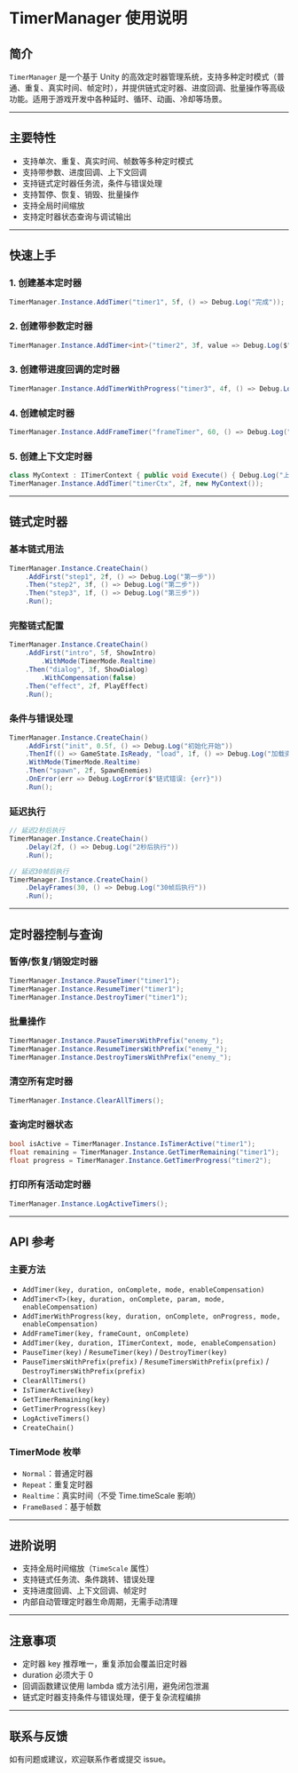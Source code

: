 # TimerManager 使用说明

## 简介

`TimerManager` 是一个基于 Unity 的高效定时器管理系统，支持多种定时模式（普通、重复、真实时间、帧定时），并提供链式定时器、进度回调、批量操作等高级功能。适用于游戏开发中各种延时、循环、动画、冷却等场景。

---

## 主要特性

- 支持单次、重复、真实时间、帧数等多种定时模式
- 支持带参数、进度回调、上下文回调
- 支持链式定时器任务流，条件与错误处理
- 支持暂停、恢复、销毁、批量操作
- 支持全局时间缩放
- 支持定时器状态查询与调试输出

---

## 快速上手

### 1. 创建基本定时器
```csharp
TimerManager.Instance.AddTimer("timer1", 5f, () => Debug.Log("完成"));
```

### 2. 创建带参数定时器
```csharp
TimerManager.Instance.AddTimer<int>("timer2", 3f, value => Debug.Log($"参数: {value}"), 42);
```

### 3. 创建带进度回调的定时器
```csharp
TimerManager.Instance.AddTimerWithProgress("timer3", 4f, () => Debug.Log("完成"), progress => Debug.Log($"进度: {progress}"));
```

### 4. 创建帧定时器
```csharp
TimerManager.Instance.AddFrameTimer("frameTimer", 60, () => Debug.Log("60帧完成"));
```

### 5. 创建上下文定时器
```csharp
class MyContext : ITimerContext { public void Execute() { Debug.Log("上下文回调"); } }
TimerManager.Instance.AddTimer("timerCtx", 2f, new MyContext());
```

---

## 链式定时器

### 基本链式用法
```csharp
TimerManager.Instance.CreateChain()
    .AddFirst("step1", 2f, () => Debug.Log("第一步"))
    .Then("step2", 3f, () => Debug.Log("第二步"))
    .Then("step3", 1f, () => Debug.Log("第三步"))
    .Run();
```

### 完整链式配置
```csharp
TimerManager.Instance.CreateChain()
    .AddFirst("intro", 5f, ShowIntro)
        .WithMode(TimerMode.Realtime)
    .Then("dialog", 3f, ShowDialog)
        .WithCompensation(false)
    .Then("effect", 2f, PlayEffect)
    .Run();
```

### 条件与错误处理
```csharp
TimerManager.Instance.CreateChain()
    .AddFirst("init", 0.5f, () => Debug.Log("初始化开始"))
    .ThenIf(() => GameState.IsReady, "load", 1f, () => Debug.Log("加载资源"))
    .WithMode(TimerMode.Realtime)
    .Then("spawn", 2f, SpawnEnemies)
    .OnError(err => Debug.LogError($"链式错误: {err}"))
    .Run();
```

### 延迟执行
```csharp
// 延迟2秒后执行
TimerManager.Instance.CreateChain()
    .Delay(2f, () => Debug.Log("2秒后执行"))
    .Run();

// 延迟30帧后执行
TimerManager.Instance.CreateChain()
    .DelayFrames(30, () => Debug.Log("30帧后执行"))
    .Run();
```

---

## 定时器控制与查询

### 暂停/恢复/销毁定时器
```csharp
TimerManager.Instance.PauseTimer("timer1");
TimerManager.Instance.ResumeTimer("timer1");
TimerManager.Instance.DestroyTimer("timer1");
```

### 批量操作
```csharp
TimerManager.Instance.PauseTimersWithPrefix("enemy_");
TimerManager.Instance.ResumeTimersWithPrefix("enemy_");
TimerManager.Instance.DestroyTimersWithPrefix("enemy_");
```

### 清空所有定时器
```csharp
TimerManager.Instance.ClearAllTimers();
```

### 查询定时器状态
```csharp
bool isActive = TimerManager.Instance.IsTimerActive("timer1");
float remaining = TimerManager.Instance.GetTimerRemaining("timer1");
float progress = TimerManager.Instance.GetTimerProgress("timer2");
```

### 打印所有活动定时器
```csharp
TimerManager.Instance.LogActiveTimers();
```

---

## API 参考

### 主要方法
- `AddTimer(key, duration, onComplete, mode, enableCompensation)`
- `AddTimer<T>(key, duration, onComplete, param, mode, enableCompensation)`
- `AddTimerWithProgress(key, duration, onComplete, onProgress, mode, enableCompensation)`
- `AddFrameTimer(key, frameCount, onComplete)`
- `AddTimer(key, duration, ITimerContext, mode, enableCompensation)`
- `PauseTimer(key)` / `ResumeTimer(key)` / `DestroyTimer(key)`
- `PauseTimersWithPrefix(prefix)` / `ResumeTimersWithPrefix(prefix)` / `DestroyTimersWithPrefix(prefix)`
- `ClearAllTimers()`
- `IsTimerActive(key)`
- `GetTimerRemaining(key)`
- `GetTimerProgress(key)`
- `LogActiveTimers()`
- `CreateChain()`

### TimerMode 枚举
- `Normal`：普通定时器
- `Repeat`：重复定时器
- `Realtime`：真实时间（不受 Time.timeScale 影响）
- `FrameBased`：基于帧数

---

## 进阶说明

- 支持全局时间缩放（`TimeScale` 属性）
- 支持链式任务流、条件跳转、错误处理
- 支持进度回调、上下文回调、帧定时
- 内部自动管理定时器生命周期，无需手动清理

---

## 注意事项

- 定时器 key 推荐唯一，重复添加会覆盖旧定时器
- duration 必须大于 0
- 回调函数建议使用 lambda 或方法引用，避免闭包泄漏
- 链式定时器支持条件与错误处理，便于复杂流程编排

---

## 联系与反馈
如有问题或建议，欢迎联系作者或提交 issue。
